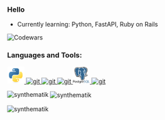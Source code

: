 ### Hello

- Currently learning: Python, FastAPI, Ruby on Rails

![Codewars](https://github.r2v.ch/codewars?user=synthematik&theme=gradient)


<h3 align="left">Languages and Tools:</h3>
<p align="left"> 
  <a href="https://www.python.org" target="_blank" rel="noreferrer"> 
    <img src="https://raw.githubusercontent.com/devicons/devicon/master/icons/python/python-original.svg" alt="python" width="40" height="40"/> 
  </a>
  <a href="https://fastapi.tiangolo.com/" target="_blank" rel="nonreferrer">
    <img src="https://github.com/gilbarbara/logos/blob/main/logos/fastapi-icon.svg" alt="git" width="40" height="40"/>
  </a>
  <a href="https://www.djangoproject.com" target="_blank" rel="nonreferrer">
    <img src="https://www.vectorlogo.zone/logos/djangoproject/djangoproject-icon.svg" alt="git" width="40" height="40"/>
  </a>
  <a href="https://www.ruby-lang.org/en/" target="_blank" rel="nonreferrer">
    <img src="https://www.vectorlogo.zone/logos/ruby-lang/ruby-lang-icon.svg" alt="git" width="40" height="40"/>
  </a>
  <a href="https://www.postgresql.org/" target="_blank" rel="noreferrer"> 
    <img src="https://raw.githubusercontent.com/devicons/devicon/master/icons/postgresql/postgresql-original-wordmark.svg" alt="mongodb" width="40" height="40"/> 
  </a> 
  <a href="https://git-scm.com/" target="_blank" rel="noreferrer"> 
    <img src="https://www.vectorlogo.zone/logos/git-scm/git-scm-icon.svg" alt="git" width="40" height="40"/> 
  </a> 
</p>

<p>
  <img align="left" src="https://github-readme-stats.vercel.app/api/top-langs?username=synthematik&show_icons=true&locale=en&layout=compact" alt="synthematik" />
</p>

<p>&nbsp;<img align="center" src="https://github-readme-stats.vercel.app/api?username=synthematik&show_icons=true&locale=en" alt="synthematik" /></p>

<p><img align="center" src="https://github-readme-streak-stats.herokuapp.com/?user=synthematik&" alt="synthematik" /></p>
